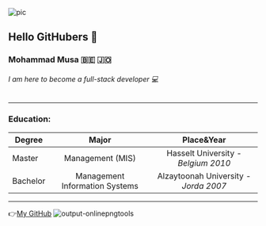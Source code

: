 ![pic](https://user-images.githubusercontent.com/59515791/72206156-cdbbf580-348a-11ea-9f7a-8fdda14a30de.png)

## Hello GitHubers  :wave:
### Mohammad Musa :belgium: :jordan:
###### I am here to become a full-stack developer :computer:
---
### Education:
|Degree       |Major                          |Place&Year|
|-------------|:---------------------------:|:-----------:|
|Master       |Management (MIS)              |Hasselt University - *Belgium 2010*|
|Bachelor     |Management Information Systems|Alzaytoonah University - *Jorda 2007*|

---

:point_right:[My GitHub](https://github.com/mhammadmusa)
![output-onlinepngtools](https://user-images.githubusercontent.com/59515791/72565307-e0cb2d00-38b1-11ea-8f2d-864c589bacdf.png)




